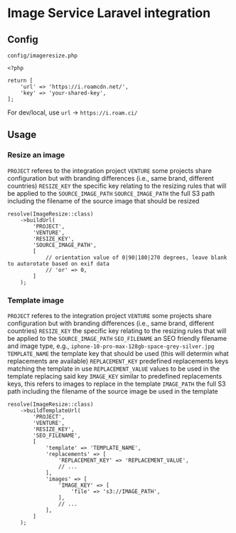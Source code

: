 # Image Service Laravel integration

## Config
`config/imageresize.php`
```
<?php

return [
    'url' => 'https://i.roamcdn.net/',
    'key' => 'your-shared-key',
];
```

For dev/local, use `url` -> `https://i.roam.ci/`

## Usage

### Resize an image
`PROJECT` referes to the integration project
`VENTURE` some projects share configuration but with branding differences (i.e., same brand, different countries)
`RESIZE_KEY` the specific key relating to the resizing rules that will be applied to the `SOURCE_IMAGE_PATH`
`SOURCE_IMAGE_PATH` the full S3 path including the filename of the source image that should be resized

```
resolve(ImageResize::class)
    ->buildUrl(
        'PROJECT',
        'VENTURE',
        'RESIZE_KEY',
        'SOURCE_IMAGE_PATH',
        [
            // orientation value of 0|90|180|270 degrees, leave blank to autorotate based on exif data
            // 'or' => 0, 
        ] 
    );
```

### Template image
`PROJECT` referes to the integration project
`VENTURE` some projects share configuration but with branding differences (i.e., same brand, different countries)
`RESIZE_KEY` the specific key relating to the resizing rules that will be applied to the `SOURCE_IMAGE_PATH`
`SEO_FILENAME` an SEO friendly filename and image type, e.g., `iphone-10-pro-max-128gb-space-grey-silver.jpg`
`TEMPLATE_NAME` the template key that should be used (this will determin what replacements are available)
`REPLACEMENT_KEY` predefined replacements keys matching the template in use
`REPLACEMENT_VALUE` values to be used in the template replacing said key
`IMAGE_KEY` similar to predefined replacements keys, this refers to images to replace in the template
`IMAGE_PATH` the full S3 path including the filename of the source image be used in the template

```
resolve(ImageResize::class)
    ->buildTemplateUrl(
        'PROJECT',
        'VENTURE',
        'RESIZE_KEY',
        'SEO_FILENAME',
        [
            'template' => 'TEMPLATE_NAME',
            'replacements' => [
                'REPLACEMENT_KEY' => 'REPLACEMENT_VALUE',
                // ...
            ],
            'images' => [
                'IMAGE_KEY' => [
                    'file' => 's3://IMAGE_PATH',
                ],
                // ...
            ],
        ] 
    );
```


